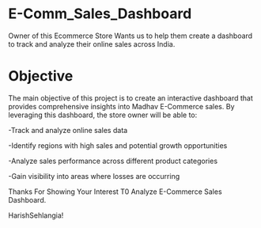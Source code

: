 # E-Comm_Sales_Dashboard
Owner of this Ecommerce Store Wants us to help them create a dashboard to track and analyze their online sales across India.
# Objective
The main objective of this project is to create an interactive dashboard that provides comprehensive insights into Madhav E-Commerce sales. By leveraging this dashboard, the store owner will be able to:

-Track and analyze online sales data

-Identify regions with high sales and potential growth opportunities

-Analyze sales performance across different product categories

-Gain visibility into areas where losses are occurring

Thanks For Showing Your Interest T0 Analyze E-Commerce Sales Dashboard.

HarishSehlangia!
